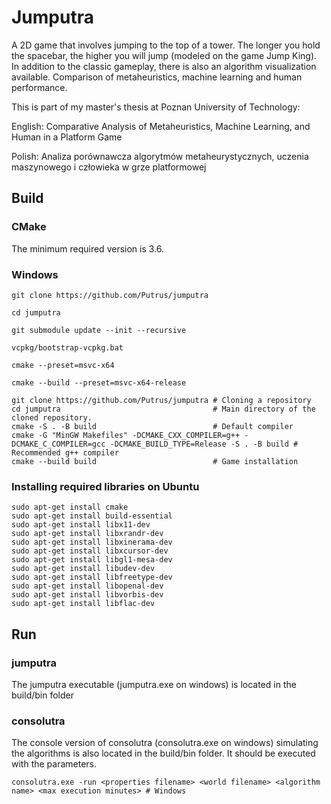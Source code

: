 # Jumputra

A 2D game that involves jumping to the top of a tower.
The longer you hold the spacebar, the higher you will jump (modeled on the game Jump King).
In addition to the classic gameplay, there is also an algorithm visualization available.
Comparison of metaheuristics, machine learning and human performance.

This is part of my master's thesis at Poznan University of Technology:

English: Comparative Analysis of Metaheuristics, Machine Learning, and Human in a Platform Game

Polish: Analiza porównawcza algorytmów metaheurystycznych, uczenia maszynowego i człowieka w grze platformowej

## Build

### CMake
The minimum required version is 3.6. 

### Windows
```
git clone https://github.com/Putrus/jumputra
```
```
cd jumputra
```
```
git submodule update --init --recursive
```
```
vcpkg/bootstrap-vcpkg.bat
```
```
cmake --preset=msvc-x64
```
```
cmake --build --preset=msvc-x64-release
```
```
git clone https://github.com/Putrus/jumputra # Cloning a repository
cd jumputra                                  # Main directory of the cloned repository.
cmake -S . -B build                          # Default compiler
cmake -G "MinGW Makefiles" -DCMAKE_CXX_COMPILER=g++ -DCMAKE_C_COMPILER=gcc -DCMAKE_BUILD_TYPE=Release -S . -B build # Recommended g++ compiler
cmake --build build                          # Game installation
```

### Installing required libraries on Ubuntu
```
sudo apt-get install cmake
sudo apt-get install build-essential
sudo apt-get install libx11-dev
sudo apt-get install libxrandr-dev
sudo apt-get install libxinerama-dev
sudo apt-get install libxcursor-dev
sudo apt-get install libgl1-mesa-dev
sudo apt-get install libudev-dev
sudo apt-get install libfreetype-dev
sudo apt-get install libopenal-dev
sudo apt-get install libvorbis-dev
sudo apt-get install libflac-dev
```

## Run
### jumputra
The jumputra executable (jumputra.exe on windows) is located in the build/bin folder

### consolutra
The console version of consolutra (consolutra.exe on windows) simulating the algorithms is also located in the build/bin folder. It should be executed with the parameters.
```
consolutra.exe -run <properties filename> <world filename> <algorithm name> <max execution minutes> # Windows
```
